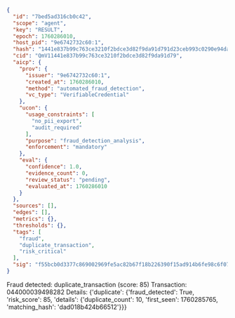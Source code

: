 ```json
{
  "id": "7bed5ad316cb0c42",
  "scope": "agent",
  "key": "RESULT",
  "epoch": 1760286010,
  "host_pid": "9e6742732c60:1",
  "hash": "1441e837b99c763ce3210f2bdce3d82f9da91d791d23ceb993c0290e94dadb12",
  "cid": "QmV11441e837b99c763ce3210f2bdce3d82f9da91d79",
  "aicp": {
    "prov": {
      "issuer": "9e6742732c60:1",
      "created_at": 1760286010,
      "method": "automated_fraud_detection",
      "vc_type": "VerifiableCredential"
    },
    "ucon": {
      "usage_constraints": [
        "no_pii_export",
        "audit_required"
      ],
      "purpose": "fraud_detection_analysis",
      "enforcement": "mandatory"
    },
    "eval": {
      "confidence": 1.0,
      "evidence_count": 0,
      "review_status": "pending",
      "evaluated_at": 1760286010
    }
  },
  "sources": [],
  "edges": [],
  "metrics": {},
  "thresholds": {},
  "tags": [
    "fraud",
    "duplicate_transaction",
    "risk_critical"
  ],
  "sig": "f55bcb0d3377c869002969fe5ac82b67f18b226390f15ad914b6fe98c6f0740a"
}
```

Fraud detected: duplicate_transaction (score: 85)
Transaction: 044000039498282
Details: {'duplicate': {'fraud_detected': True, 'risk_score': 85, 'details': {'duplicate_count': 10, 'first_seen': 1760285765, 'matching_hash': 'dad018b424b66512'}}}